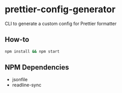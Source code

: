 # prettier-config-generator
CLI to generate a custom config for Prettier formatter

## How-to
```bash
npm install && npm start
```

## NPM Dependencies
* jsonfile
* readline-sync